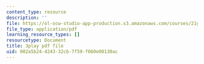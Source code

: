 ```yaml
---
content_type: resource
description: ''
file: https://ol-ocw-studio-app-production.s3.amazonaws.com/courses/21g-503-japanese-iii-fall-2019/002a5b24424332cb7f59f060e00130ac_-W8jzpw_TgE.pdf
file_type: application/pdf
learning_resource_types: []
resourcetype: Document
title: 3play pdf file
uid: 002a5b24-4243-32cb-7f59-f060e00130ac
---
```

